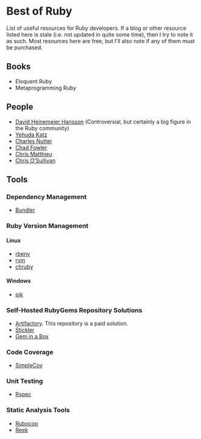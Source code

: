 # Best of Ruby
List of useful resources for Ruby developers. If a blog or other resource listed here is stale (i.e. not updated in quite some time), then I try to note it as such. Most resources here are free, but I'll also note if any of them must be purchased.

## Books
* Eloquent Ruby
* Metaprogramming Ruby

## People
* [David Heinemeier Hansson](http://37signals.com/svn/writers/dhh) (Controversial, but certainly a big figure in the Ruby community)
* [Yehuda Katz](http://yehudakatz.com/)
* [Charles Nutter](http://blog.headius.com/)
* [Chad Fowler](http://chadfowler.com/)
* [Chris Matthieu](http://about.me/chrismatthieu)
* [Chris O'Sullivan](http://www.thechrisoshow.com/)

## Tools
### Dependency Management
* [Bundler](http://bundler.io/)

### Ruby Version Management
#### Linux
* [rbenv](https://github.com/sstephenson/rbenv)
* [rvm](https://rvm.io/)
* [chruby](https://github.com/postmodern/chruby)

#### Windows
* [pik](https://github.com/vertiginous/pik)

### Self-Hosted RubyGems Repository Solutions
* [Artifactory](https://www.jfrog.com/home/v_artifactorypro_overview). This repository is a paid solution.
* [Stickler](https://github.com/copiousfreetime/stickler)
* [Gem in a Box](https://github.com/geminabox/geminabox)

### Code Coverage
* [SimpleCov](https://github.com/colszowka/simplecov)

### Unit Testing
* [Rspec](http://rspec.info/)

### Static Analysis Tools
* [Rubocop](https://github.com/bbatsov/rubocop)
* [Reek](https://github.com/troessner/reek)
